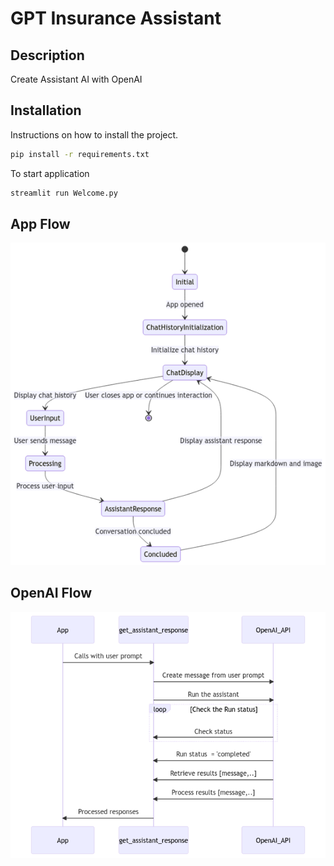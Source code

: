 
# GPT Insurance Assistant

## Description

Create Assistant AI with OpenAI 

## Installation

Instructions on how to install the project.

```bash
pip install -r requirements.txt
```

To start application

```bash
streamlit run Welcome.py
```

## App Flow
![alt text](app_flow.png)

## OpenAI Flow
![alt text](openai_flow.png)
